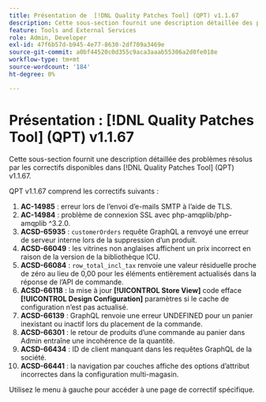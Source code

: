 ```yaml
---
title: Présentation de  [!DNL Quality Patches Tool] (QPT) v1.1.67
description: Cette sous-section fournit une description détaillée des problèmes résolus par les correctifs disponibles dans  [!DNL Quality Patches Tool] (QPT) v1.1.67.
feature: Tools and External Services
role: Admin, Developer
exl-id: 47f6b57d-b945-4e77-8630-2df709a3469e
source-git-commit: a0bf44520c0d355c9aca3aaab55306a2d0fe018e
workflow-type: tm+mt
source-wordcount: '184'
ht-degree: 0%

---
```


# Présentation : [!DNL Quality Patches Tool] (QPT) v1.1.67

Cette sous-section fournit une description détaillée des problèmes résolus par les correctifs disponibles dans [!DNL Quality Patches Tool] (QPT) v1.1.67.

QPT v1.1.67 comprend les correctifs suivants :
1. **AC-14985** : erreur lors de l’envoi d’e-mails SMTP à l’aide de TLS.
1. **AC-14984** : problème de connexion SSL avec php-amqplib/php-amqplib ^3.2.0.
1. **ACSD-65935** : `customerOrders` requête GraphQL a renvoyé une erreur de serveur interne lors de la suppression d’un produit.
1. **ACSD-66049** : les vitrines non anglaises affichent un prix incorrect en raison de la version de la bibliothèque ICU.
1. **ACSD-66084** : `row_total_incl_tax` renvoie une valeur résiduelle proche de zéro au lieu de 0,00 pour les éléments entièrement actualisés dans la réponse de l’API de commande.
1. **ACSD-66118** : la mise à jour **[!UICONTROL Store View]** code efface **[!UICONTROL Design Configuration]** paramètres si le cache de configuration n’est pas actualisé.
1. **ACSD-66139** : GraphQL renvoie une erreur UNDEFINED pour un panier inexistant ou inactif lors du placement de la commande.
1. **ACSD-66301** : le retour de produits d’une commande au panier dans Admin entraîne une incohérence de la quantité.
1. **ACSD-66434** : ID de client manquant dans les requêtes GraphQL de la société.
1. **ACSD-66441** : la navigation par couches affiche des options d’attribut incorrectes dans la configuration multi-magasin.

Utilisez le menu à gauche pour accéder à une page de correctif spécifique.
